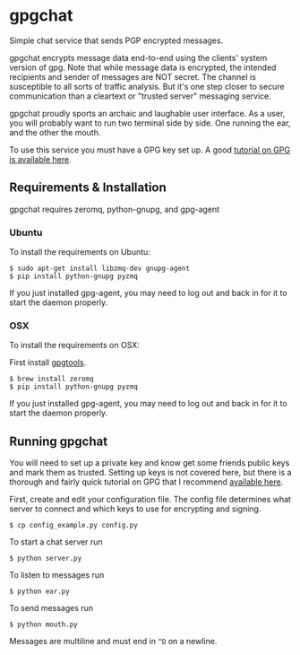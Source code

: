 # gpgchat

Simple chat service that sends PGP encrypted messages.

gpgchat encrypts message data end-to-end using the clients' system version of gpg.
Note that while message data is encrypted, the intended recipients and sender
of messages are NOT secret.
The channel is susceptible to all sorts of traffic analysis.
But it's one step closer to secure communication than a cleartext or
"trusted server" messaging service.

gpgchat proudly sports an archaic and laughable user interface.
As a user, you will probably want to run two terminal side
by side. One running the ear, and the other the mouth.

To use this service you must have a GPG key set up.
A good [tutorial on GPG is available here](http://www.dewinter.com/gnupg_howto/english/GPGMiniHowto.html).

## Requirements & Installation

gpgchat requires zeromq, python-gnupg, and gpg-agent

### Ubuntu

To install the requirements on Ubuntu:

    $ sudo apt-get install libzmq-dev gnupg-agent
    $ pip install python-gnupg pyzmq

If you just installed gpg-agent, you may need to log out and back in for it to start the daemon properly.

### OSX

To install the requirements on OSX:

First install [gpgtools](https://gpgtools.org/).

    $ brew install zeromq
    $ pip install python-gnupg pyzmq

If you just installed gpg-agent, you may need to log out and back in for it to start the daemon properly.

## Running gpgchat

You will need to set up a private key and know get some friends public keys
and mark them as trusted.
Setting up keys is not covered here,
but there is a thorough and fairly quick
tutorial on GPG that I recommend [available here](http://www.dewinter.com/gnupg_howto/english/GPGMiniHowto.html).

First, create and edit your configuration file.
The config file determines what server to connect
and which keys to use for encrypting and signing.

    $ cp config_example.py config.py

To start a chat server run

    $ python server.py

To listen to messages run

    $ python ear.py

To send messages run

    $ python mouth.py

Messages are multiline and must end in `^D` on a newline.
